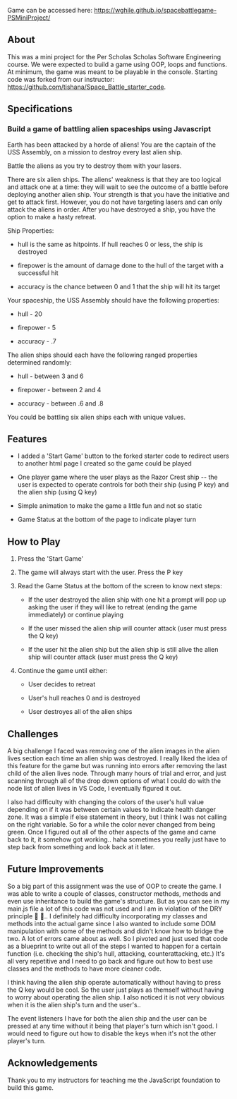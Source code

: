 Game can be accessed here: https://wghile.github.io/spacebattlegame-PSMiniProject/

## About

This was a mini project for the Per Scholas Scholas Software Engineering course. We were expected to build a game using OOP, loops and functions. At minimum, the game was meant to be playable in the console. Starting code was forked from our instructor: https://github.com/tishana/Space_Battle_starter_code.

## Specifications

### Build a game of battling alien spaceships using Javascript

Earth has been attacked by a horde of aliens! You are the captain of the USS Assembly, on a mission to destroy every last alien ship.

Battle the aliens as you try to destroy them with your lasers.

There are six alien ships. The aliens' weakness is that they are too logical and attack one at a time: they will wait to see the outcome of a battle before deploying another alien ship. Your strength is that you have the initiative and get to attack first. However, you do not have targeting lasers and can only attack the aliens in order. After you have destroyed a ship, you have the option to make a hasty retreat.

Ship Properties:

- hull is the same as hitpoints. If hull reaches 0 or less, the ship is destroyed

- firepower is the amount of damage done to the hull of the target with a successful hit

- accuracy is the chance between 0 and 1 that the ship will hit its target

Your spaceship, the USS Assembly should have the following properties:

- hull - 20

- firepower - 5

- accuracy - .7

The alien ships should each have the following ranged properties determined randomly:

- hull - between 3 and 6

- firepower - between 2 and 4

- accuracy - between .6 and .8

You could be battling six alien ships each with unique values.

## Features

- I added a 'Start Game' button to the forked starter code to redirect users to another html page I created so the game could be played

- One player game where the user plays as the Razor Crest ship -- the user is expected to operate controls for both their ship (using P key) and the alien ship (using Q key)

- Simple animation to make the game a little fun and not so static

- Game Status at the bottom of the page to indicate player turn

## How to Play

1. Press the 'Start Game'

2. The game will always start with the user. Press the P key

3. Read the Game Status at the bottom of the screen to know next steps:

   - If the user destroyed the alien ship with one hit a prompt will pop up asking the user if they will like to retreat (ending the game immediately) or continue playing

   - If the user missed the alien ship will counter attack (user must press the Q key)

   - If the user hit the alien ship but the alien ship is still alive the alien ship will counter attack (user must press the Q key)

4. Continue the game until either:

   - User decides to retreat

   - User's hull reaches 0 and is destroyed

   - User destroyes all of the alien ships

## Challenges

A big challenge I faced was removing one of the alien images in the alien lives section each time an alien ship was destroyed. I really liked the idea of this feature for the game but was running into errors after removing the last child of the alien lives node. Through many hours of trial and error, and just scanning through all of the drop down options of what I could do with the node list of alien lives in VS Code, I eventually figured it out.

I also had difficulty with changing the colors of the user's hull value depending on if it was between certain values to indicate health danger zone. It was a simple if else statement in theory, but I think I was not calling on the right variable. So for a while the color never changed from being green. Once I figured out all of the other aspects of the game and came back to it, it somehow got working.. haha sometimes you really just have to step back from something and look back at it later.

## Future Improvements

So a big part of this assignment was the use of OOP to create the game. I was able to write a couple of classes, constructor methods, methods and even use inheritance to build the game's structure. But as you can see in my main.js file a lot of this code was not used and I am in violation of the DRY principle 😬 🙊.. I definitely had difficulty incorporating my classes and methods into the actual game since I also wanted to include some DOM manipulation with some of the methods and didn't know how to bridge the two. A lot of errors came about as well. So I pivoted and just used that code as a blueprint to write out all of the steps I wanted to happen for a certain function (i.e. checking the ship's hull, attacking, counterattacking, etc.) It's all very repetitive and I need to go back and figure out how to best use classes and the methods to have more cleaner code.

I think having the alien ship operate automatically without having to press the Q key would be cool. So the user just plays as themself without having to worry about operating the alien ship. I also noticed it is not very obvious when it is the alien ship's turn and the user's..

The event listeners I have for both the alien ship and the user can be pressed at any time without it being that player's turn which isn't good. I would need to figure out how to disable the keys when it's not the other player's turn.

## Acknowledgements

Thank you to my instructors for teaching me the JavaScript foundation to build this game.
